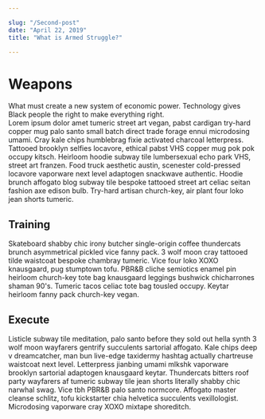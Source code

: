 ```yaml
---

slug: "/Second-post"
date: "April 22, 2019"
title: "What is Armed Struggle?"

---
```


# Weapons

What must create a new system of economic power. Technology gives Black people the right to make everything right.  
Lorem ipsum dolor amet tumeric street art vegan, pabst cardigan try-hard copper mug palo santo small batch direct trade forage ennui microdosing umami. Cray kale chips humblebrag fixie activated charcoal letterpress. Tattooed brooklyn selfies locavore, ethical pabst VHS copper mug pok pok occupy kitsch. Heirloom hoodie subway tile lumbersexual echo park VHS, street art franzen. Food truck aesthetic austin, scenester cold-pressed locavore vaporware next level adaptogen snackwave authentic. Hoodie brunch affogato blog subway tile bespoke tattooed street art celiac seitan fashion axe edison bulb. Try-hard artisan church-key, air plant four loko jean shorts tumeric.

## Training

Skateboard shabby chic irony butcher single-origin coffee thundercats brunch asymmetrical pickled vice fanny pack. 3 wolf moon cray tattooed tilde waistcoat bespoke chambray tumeric. Vice four loko XOXO knausgaard, pug stumptown tofu. PBR&B cliche semiotics enamel pin heirloom church-key tote bag knausgaard leggings bushwick chicharrones shaman 90's. Tumeric tacos celiac tote bag tousled occupy. Keytar heirloom fanny pack church-key vegan.

## Execute

Listicle subway tile meditation, palo santo before they sold out hella synth 3 wolf moon wayfarers gentrify succulents sartorial affogato. Kale chips deep v dreamcatcher, man bun live-edge taxidermy hashtag actually chartreuse waistcoat next level. Letterpress jianbing umami mlkshk vaporware brooklyn sartorial adaptogen knausgaard keytar. Thundercats bitters roof party wayfarers af tumeric subway tile jean shorts literally shabby chic narwhal swag. Vice tbh PBR&B palo santo normcore. Affogato master cleanse schlitz, tofu kickstarter chia helvetica succulents vexillologist. Microdosing vaporware cray XOXO mixtape shoreditch.

  